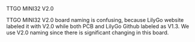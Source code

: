 TTGO MINI32 V2.0

TTGO MINI32 V2.0 board naming is confusing, because LilyGo website labeled it with V2.0 while both PCB and LilyGo Github labeled as V1.3. We use V2.0 naming since there is significant changing in this board.


